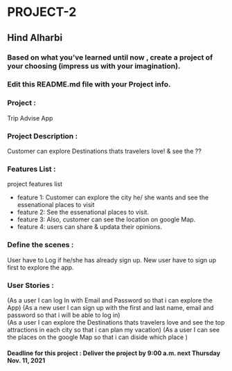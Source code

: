 # PROJECT-2
## Hind Alharbi
### Based on what you’ve learned until now , create a project of your choosing (impress us with your imagination).
### Edit this README.md file with your Project info.


### Project : 
Trip Advise App

### Project Description :
Customer can explore Destinations thats travelers love! & see the ??


### Features List :
project features list
- feature 1: Customer can explore the city he/ she wants and see the essenational places to visit
- feature 2: See the essenational places to visit.
- feature 3: Also, customer can see the location on google Map.
- feature 4: users can share & updata their opinions.

### Define the scenes :
User have to Log if he/she has already sign up. 
New user have to sign up first to explore the app.

### User Stories :
(As a user I can log In with Email and Password so that i can explore the App)
(As a new user I can sign up with the first and last name, email and password so that i will be able to log in)  
(As a user I can explore the Destinations thats travelers love and see the top attractions in each city so that i can plan my vacation) 
(As a user I can see the places on the google Map so that i can diside which place )


#### Deadline for this project :  Deliver the project by 9:00 a.m. next Thursday Nov. 11, 2021 
